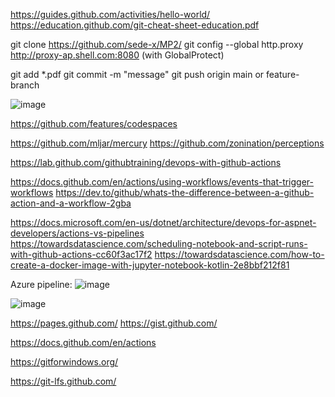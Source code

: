 
https://guides.github.com/activities/hello-world/
https://education.github.com/git-cheat-sheet-education.pdf

git clone https://github.com/sede-x/MP2/
git config --global http.proxy http://proxy-ap.shell.com:8080 (with GlobalProtect)


git add *.pdf
git commit -m "message"
git push origin main or feature-branch


![image](https://user-images.githubusercontent.com/73946741/156766350-ca628785-8538-47f0-97bf-05c9f6066ef9.png)

https://github.com/features/codespaces

https://github.com/mljar/mercury
https://github.com/zonination/perceptions

https://lab.github.com/githubtraining/devops-with-github-actions

https://docs.github.com/en/actions/using-workflows/events-that-trigger-workflows
https://dev.to/github/whats-the-difference-between-a-github-action-and-a-workflow-2gba

https://docs.microsoft.com/en-us/dotnet/architecture/devops-for-aspnet-developers/actions-vs-pipelines
https://towardsdatascience.com/scheduling-notebook-and-script-runs-with-github-actions-cc60f3ac17f2
https://towardsdatascience.com/how-to-create-a-docker-image-with-jupyter-notebook-kotlin-2e8bbf212f81

Azure pipeline:
![image](https://user-images.githubusercontent.com/73946741/156766190-c65ed63a-1cc2-4456-8174-0b33046d41af.png)


![image](https://user-images.githubusercontent.com/73946741/156766235-ca2f42da-5d56-4239-bd06-c8a78ee486cc.png)

https://pages.github.com/
https://gist.github.com/

https://docs.github.com/en/actions

https://gitforwindows.org/

https://git-lfs.github.com/

